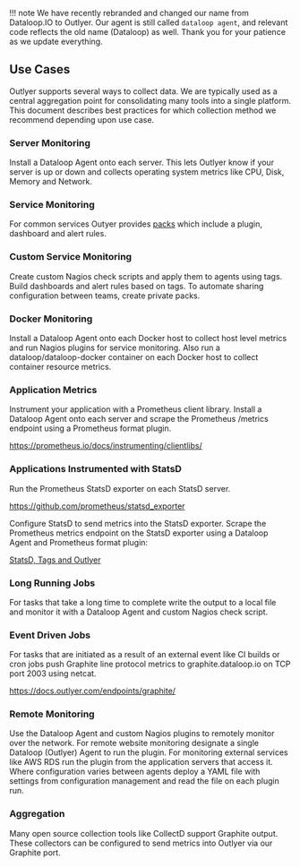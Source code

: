 !!! note
    We have recently rebranded and changed our name from Dataloop.IO to Outlyer. Our agent is still called `dataloop agent`, and relevant code reflects the old name (Dataloop) as well. Thank you for your patience as we update everything.

## Use Cases

Outlyer supports several ways to collect data. We are typically used as a central aggregation point for consolidating many tools into a single platform. This document describes best practices for which collection method we recommend depending upon use case.

### Server Monitoring

Install a Dataloop Agent onto each server. This lets Outlyer know if your server is up or down and collects operating system metrics like CPU, Disk, Memory and Network.

### Service Monitoring

For common services Outyer provides [packs](https://github.com/outlyerapp/packs) which include a plugin, dashboard and alert rules. 

### Custom Service Monitoring

Create custom Nagios check scripts and apply them to agents using tags. Build dashboards and alert rules based on tags. To automate sharing configuration between teams, create private packs.

### Docker Monitoring

Install a Dataloop Agent onto each Docker host to collect host level metrics and run Nagios plugins for service monitoring. Also run a dataloop/dataloop-docker container on each Docker host to collect container resource metrics.

### Application Metrics

Instrument your application with a Prometheus client library. Install a Dataloop Agent onto each server and scrape the Prometheus /metrics endpoint using a Prometheus format plugin.

<https://prometheus.io/docs/instrumenting/clientlibs/>

### Applications Instrumented with StatsD

Run the Prometheus StatsD exporter on each StatsD server.

<https://github.com/prometheus/statsd_exporter>

Configure StatsD to send metrics into the StatsD exporter. Scrape the Prometheus metrics endpoint on the StatsD exporter using a Dataloop Agent and Prometheus format plugin: 

[StatsD, Tags and Outlyer](https://blog.outlyer.com/statsd-tags-and-dataloop)

### Long Running Jobs

For tasks that take a long time to complete write the output to a local file and monitor it with a Dataloop Agent and custom Nagios check script.

### Event Driven Jobs

For tasks that are initiated as a result of an external event like CI builds or cron jobs push Graphite line protocol metrics to graphite.dataloop.io on TCP port 2003 using netcat.

<https://docs.outlyer.com/endpoints/graphite/>

### Remote Monitoring

Use the Dataloop Agent and custom Nagios plugins to remotely monitor over the network. For remote website monitoring designate a single Dataloop (Outlyer) Agent to run the plugin. For monitoring external services like AWS RDS run the plugin from the application servers that access it. Where configuration varies between agents deploy a YAML file with settings from configuration management and read the file on each plugin run.

### Aggregation

Many open source collection tools like CollectD support Graphite output. These collectors can be configured to send metrics into Outlyer via our Graphite port.
